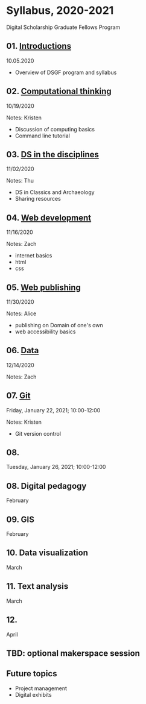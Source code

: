 # Syllabus, 2020-2021
Digital Scholarship Graduate Fellows Program

## 01. [Introductions](sessions/01-intro.md)
10.05.2020

- Overview of DSGF program and syllabus

## 02. [Computational thinking](sessions/02-computation.md)
10/19/2020

Notes: Kristen

- Discussion of computing basics
- Command line tutorial

## 03. [DS in the disciplines](sessions/03-disciplines.md)
11/02/2020

Notes: Thu

- DS in Classics and Archaeology
- Sharing resources

## 04. [Web development](sessions/04-web.md)
11/16/2020

Notes: Zach

- internet basics
- html
- css


## 05. [Web publishing](sessions/05-web-publish.md)
11/30/2020

Notes: Alice

- publishing on Domain of one's own
- web accessibility basics

## 06. [Data](sessions/06-data.md)
12/14/2020

Notes: Zach


## 07. [Git](sessions/07-git.md)
Friday, January 22, 2021; 10:00-12:00

Notes: Kristen

- Git version control

## 08.
Tuesday, January 26, 2021; 10:00-12:00


## 08. Digital pedagogy
February

## 09. GIS
February

## 10. Data visualization
March

## 11. Text analysis
March

## 12.

April

## TBD: optional makerspace session

## Future topics

- Project management
- Digital exhibits
